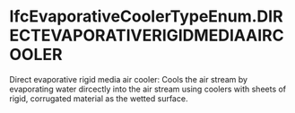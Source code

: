 IfcEvaporativeCoolerTypeEnum.DIRECTEVAPORATIVERIGIDMEDIAAIRCOOLER
=================================================================
Direct evaporative rigid media air cooler: Cools the air stream by evaporating
water dircectly into the air stream using coolers with sheets of rigid,
corrugated material as the wetted surface.


